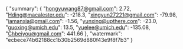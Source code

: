 {
    "summary": {
        "hongyuwang87@gmail.com": 2.72, 
        "Hding@macalester.edu": -218.3, 
        "xingyun27221@gmail.com": -79.98, 
        "iamanxia@gmail.com": -1.56, 
        "yunxing@upthere.com": -23.0, 
        "guoxing@umich.edu": 13.5, 
        "yuelee@umich.edu": -135.08, 
        "Chbeiyou@gmail.com": 441.66
    }, 
    "watermark": "ecbece74b62188cc1b30b2569d880f43e9f8f7b3"
}